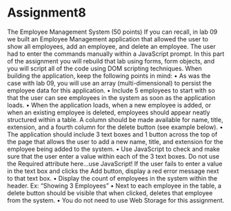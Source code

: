 # Assignment8
 The Employee Management System (50 points) If you can recall, in lab 09 we built an Employee Management application that allowed the user to show all employees, add an employee, and delete an employee. The user had to enter the commands manually within a JavaScript prompt. In this part of the assignment you will rebuild that lab using forms, form objects, and you will script all of the code using DOM scripting techniques. When building the application, keep the following points in mind: •	As was the case with lab 09, you will use an array (multi-dimensional) to persist the employee data for this application.  •	Include 5 employees to start with so that the user can see employees in the system as soon as the application loads. •	When the application loads, when a new employee is added, or when an existing employee is deleted, employees should appear neatly structured within a table. A column should be made available for name, title, extension, and a fourth column for the delete button (see example below). •	The application should include 3 text boxes and 1 button across the top of the page that allows the user to add a new name, title, and extension for the employee being added to the system. •	Use JavaScript to check and make sure that the user enter a value within each of the 3 text boxes. Do not use the Required attribute here…use JavaScript! If the user fails to enter a value in the text box and clicks the Add button, display a red error message next to that text box. •	Display the count of employees in the system within the header. Ex: “Showing 3 Employees” •	Next to each employee in the table, a delete button should be visible that when clicked, deletes that employee from the system. •	You do not need to use Web Storage for this assignment.
